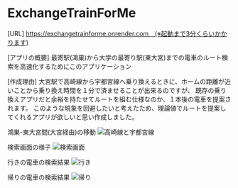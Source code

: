 # ExchangeTrainForMe
[URL]
https://exchangetrainforme.onrender.com　(※起動まで3分くらいかかります)

[アプリの概要]
最寄駅(鴻巣)から大学の最寄り駅(東大宮)までの電車のルート検索を高速化するためにこのアプリケーション

[作成理由]
大宮駅で高崎線から宇都宮線へ乗り換えるときに、ホームの距離が近いことから乗り換え時間を１分で済ませることが出来るのですが、
既存の乗り換えアプリだと余裕を持たせてルートを組む仕様なのか、１本後の電車を提案されます。
このような現象を回避したいと考えたため、理論値でルートを提案してくれるアプリが欲しいと思い作成しました。

鴻巣-東大宮間(大宮経由)の移動
![高崎線と宇都宮線](https://github.com/yoyo1025/ExchangeTrainForMe/assets/132190061/00b8a520-93cf-4606-b90f-d6272f1d7499)

検索画面の様子
![検索画面](https://github.com/yoyo1025/ExchangeTrainForMe/assets/132190061/8be87b56-33d0-41b1-941c-180e17d9e62f)

行きの電車の検索結果
![行き](https://github.com/yoyo1025/ExchangeTrainForMe/assets/132190061/776ca670-2f9c-4f77-8945-108324252108)

帰りの電車の検索結果
![帰り](https://github.com/yoyo1025/ExchangeTrainForMe/assets/132190061/bd591e83-a74a-458a-8c35-9d2d5ae4ed8d)

